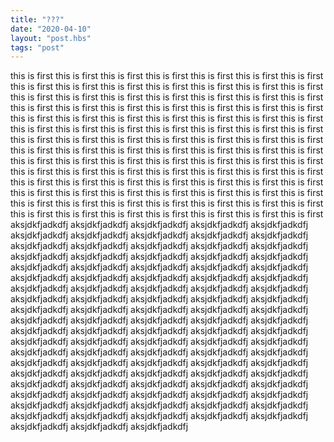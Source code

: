```yaml
---
title: "???"
date: "2020-04-10"
layout: "post.hbs"
tags: "post"
---
```


this is first
this is first
this is first
this is first
this is first
this is first
this is first
this is first
this is first
this is first
this is first
this is first
this is first
this is first
this is first
this is first
this is first
this is first
this is first
this is first
this is first
this is first
this is first
this is first
this is first
this is first
this is first
this is first
this is first
this is first
this is first
this is first
this is first
this is first
this is first
this is first
this is first
this is first
this is first
this is first
this is first
this is first
this is first
this is first
this is first
this is first
this is first
this is first
this is first
this is first
this is first
this is first
this is first
this is first
this is first
this is first
this is first
this is first
this is first
this is first
this is first
this is first
this is first
this is first
this is first
this is first
this is first
this is first
this is first
this is first
this is first
this is first
this is first
this is first
this is first
this is first
this is first
this is first
this is first
this is first
this is first
this is first
this is first
this is first
this is first
this is first
this is first
this is first
this is first
this is first
this is first
this is first
this is first
this is first
this is first
this is first
this is first
this is first
aksjdkfjadkdfj
aksjdkfjadkdfj
aksjdkfjadkdfj
aksjdkfjadkdfj
aksjdkfjadkdfj
aksjdkfjadkdfj
aksjdkfjadkdfj
aksjdkfjadkdfj
aksjdkfjadkdfj
aksjdkfjadkdfj
aksjdkfjadkdfj
aksjdkfjadkdfj
aksjdkfjadkdfj
aksjdkfjadkdfj
aksjdkfjadkdfj
aksjdkfjadkdfj
aksjdkfjadkdfj
aksjdkfjadkdfj
aksjdkfjadkdfj
aksjdkfjadkdfj
aksjdkfjadkdfj
aksjdkfjadkdfj
aksjdkfjadkdfj
aksjdkfjadkdfj
aksjdkfjadkdfj
aksjdkfjadkdfj
aksjdkfjadkdfj
aksjdkfjadkdfj
aksjdkfjadkdfj
aksjdkfjadkdfj
aksjdkfjadkdfj
aksjdkfjadkdfj
aksjdkfjadkdfj
aksjdkfjadkdfj
aksjdkfjadkdfj
aksjdkfjadkdfj
aksjdkfjadkdfj
aksjdkfjadkdfj
aksjdkfjadkdfj
aksjdkfjadkdfj
aksjdkfjadkdfj
aksjdkfjadkdfj
aksjdkfjadkdfj
aksjdkfjadkdfj
aksjdkfjadkdfj
aksjdkfjadkdfj
aksjdkfjadkdfj
aksjdkfjadkdfj
aksjdkfjadkdfj
aksjdkfjadkdfj
aksjdkfjadkdfj
aksjdkfjadkdfj
aksjdkfjadkdfj
aksjdkfjadkdfj
aksjdkfjadkdfj
aksjdkfjadkdfj
aksjdkfjadkdfj
aksjdkfjadkdfj
aksjdkfjadkdfj
aksjdkfjadkdfj
aksjdkfjadkdfj
aksjdkfjadkdfj
aksjdkfjadkdfj
aksjdkfjadkdfj
aksjdkfjadkdfj
aksjdkfjadkdfj
aksjdkfjadkdfj
aksjdkfjadkdfj
aksjdkfjadkdfj
aksjdkfjadkdfj
aksjdkfjadkdfj
aksjdkfjadkdfj
aksjdkfjadkdfj
aksjdkfjadkdfj
aksjdkfjadkdfj
aksjdkfjadkdfj
aksjdkfjadkdfj
aksjdkfjadkdfj
aksjdkfjadkdfj
aksjdkfjadkdfj
aksjdkfjadkdfj
aksjdkfjadkdfj
aksjdkfjadkdfj
aksjdkfjadkdfj
aksjdkfjadkdfj
aksjdkfjadkdfj
aksjdkfjadkdfj
aksjdkfjadkdfj
aksjdkfjadkdfj
aksjdkfjadkdfj
aksjdkfjadkdfj
aksjdkfjadkdfj
aksjdkfjadkdfj
aksjdkfjadkdfj
aksjdkfjadkdfj
aksjdkfjadkdfj
aksjdkfjadkdfj
aksjdkfjadkdfj